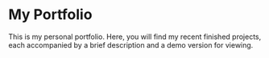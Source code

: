 # My Portfolio

This is my personal portfolio. Here, you will find my recent finished projects, each accompanied by a brief description and a demo version for viewing.
